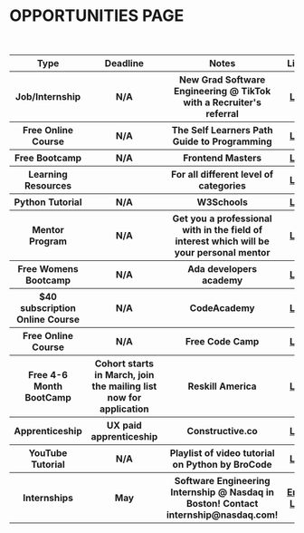 # OPPORTUNITIES PAGE

<table>
  <tr>
    <th> Type </th>
    <th> Deadline </th>
    <th> Notes </th>
    <th> Links </th>
  </tr>
    <br>
  
  <tr>
    <th> Job/Internship </th>
    <th> N/A </th>
    <th> New Grad Software Engineering @ TikTok with a Recruiter's referral </th>
    <th> <a href="https://careers.tiktok.com/position/7002794399815420174/detail?spread=FYKJVKH" target="_blank" > Link </a> </th>
  </tr>
    
  <tr>
    <th> Free Online Course </th>
    <th> N/A </th>
    <th> The Self Learners Path Guide to Programming  </th>
    <th> <a href="https://theworstdev.notion.site/theworstdev/The-Self-Learner-s-Guide-to-Programming-efc9b5bf93294010b1ac02436f3bce4d?ck_subscriber_id=1261761677&utm_source=convertkit&utm_medium=email&utm_campaign=Student+Edition+Issue+%2344%20-%207672810" target="_blank" > Link </a> </th>
  </tr>
    
  <tr>
    <th> Free Bootcamp</th>
    <th> N/A </th>
    <th> Frontend Masters  </th>
    <th> <a href="https://frontendmasters.com/bootcamp/?ck_subscriber_id=1261761677&utm_source=convertkit&utm_medium=email&utm_campaign=Student+Edition+Issue+%2343%20-%207626331" target="_blank" > Link </a> </th>
  </tr>
    
  <tr>
    <th> Learning Resources </th>
    <th> </th>
    <th> For all different level of categories</th>
    <th> <a href="https://free-for.dev/?ck_subscriber_id=1261761677&utm_source=convertkit&utm_medium=email&utm_campaign=Student+Edition+Issue+%2341%20-%207531132#/?id=apis-data-and-ml" target="_blank" > Link </a> </th>
  </tr>
    
  <tr>
    <th> Python Tutorial</th>
    <th> N/A </th>
    <th> W3Schools </th>
    <th> <a href="https://www.w3schools.com/python/default.asp" target="_blank" > Link </a> </th>
  </tr>
    
  <tr>
    <th> Mentor Program </th>
    <th> N/A </th>
    <th> Get you a professional with in the field of interest which will be your personal mentor </th>
    <th> <a href="https://mentorcolor.org/" target="_blank" > Link </a> </th>
  </tr>
    
   <tr>
    <th> Free Womens Bootcamp </th>
    <th> N/A </th>
    <th> Ada developers academy </th>
    <th> <a href="https://adadevelopersacademy.org/timeline/" target="_blank" > Link </a> </th>
  </tr>
    
  <tr>
    <th> $40 subscription Online Course </th>
    <th> N/A </th>
    <th> CodeAcademy  </th>
    <th> <a href="https://www.codecademy.com/learn/paths/full-stack-engineer-career-path" target="_blank" > Link </a> </th>
  </tr>
    
  <tr>
    <th> Free Online Course </th>
    <th> N/A </th>
    <th> Free Code Camp </th>
    <th> <a href="https://www.freecodecamp.org/learn/responsive-web-design/" target="_blank" > Link </a> </th>
  </tr>
  
  <tr>
    <th> Free 4-6 Month BootCamp </th>
    <th> Cohort starts in March, join the mailing list now for application </th>
    <th> Reskill America </th>
    <th> <a href="https://reskillamericans.org/" target="_blank" > Link </a> </th>
  </tr>
  
  <tr>
    <th> Apprenticeship </th>
    <th> UX paid apprenticeship </th>
    <th> Constructive.co </th>
    <th> <a href="https://constructive.co/news-events/sales-marketing-manager-job-nonprofit-design-firm" target="_blank" > Link </a> </th>
  </tr>  
  
  <tr>
    <th> YouTube Tutorial </th>
    <th> N/A </th>
    <th> Playlist of video tutorial on Python by BroCode </th>
    <th> <a href="https://www.youtube.com/watch?v=6VElWbND-zg&list=PLZPZq0r_RZOOkUQbat8LyQii36cJf2SWT&ab_channel=BroCode" target="_blank" > Link </a> </th>
  </tr>  
  
  <tr>
    <th> Internships </th>
    <th> May </th>
    <th> Software Engineering Internship @ Nasdaq in Boston! Contact internship@nasdaq.com!  </th>
    <th> <a href="mailto:internship@nasdaq.com" target="_blank" > Email Link </a> </th>
  </tr>  

  
 </table>
